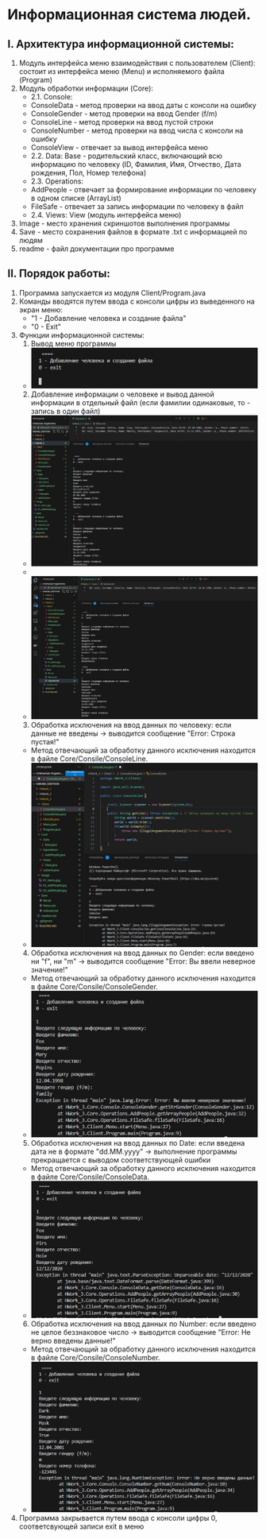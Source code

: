 # Информационная система людей.
## I. Архитектура информационной системы:
1. Модуль интерфейса меню взаимодействия с пользователем (Client): состоит из интерфейса меню (Menu) и исполняемого файла (Program)
2. Модуль обработки информации (Core):
    - 2.1. Console:
    -  ConsoleData - метод проверки на ввод даты с консоли на ошибку
    -  ConsoleGender - метод проверки на ввод Gender (f/m)
    -  ConsoleLine - метод проверки на ввод пустой строки
    -  ConsoleNumber - метод проверки на ввод числа с консоли на ошибку
    -  ConsoleView - отвечает за вывод интерфейса меню
    - 2.2. Data: Base - родительский класс, включающий всю информацию по человеку (ID, Фамилия, Имя, Отчество, Дата рождения, Пол, Номер телефона)
    - 2.3. Operations:
    - AddPeople - отвечает за формирование информации по человеку в одном списке (ArrayList)
    - FileSafe - отвечает за запись информации по человеку в файл
    - 2.4. Views: View (модуль интерфейса меню)
3. Image - место хранения скриншотов выполнения программы
4. Save - место сохранения файлов в формате .txt с информацией по людям
5. readme - файл документации про программе

## II. Порядок работы:
1. Программа запускается из модуля Client/Program.java
2. Команды вводятся путем ввода с консоли цифры из выведенного на экран меню:
    - "1 - Добавление человека и создание файла"
    - "0 - Exit"
3. Функции информационной системы:
   1. Вывод меню программы
   - ![Calc](image/01_menu.jpg)
   2. Добавление информации о человеке и вывод данной информации в отдельный файл (если фамилии одинаковые, то - запись в один файл)
   - ![Calc](image/02_addPeople.jpg)
   - 
   - ![Calc](image/03_addPeople.jpg)
   3. Обработка исключения на ввод данных по человеку: если данные не введены -> выводится сообщение "Error: Строка пустая!"
   - Метод отвечающий за обработку данного исключения находится в файле Core/Consile/ConsoleLine.
   - ![Calc](image/04_emptyLine.jpg)
   4. Обработка исключения на ввод данных по Gender: если введено ни "f", ни "m" -> выводится сообщение "Error: Вы ввели неверное значение!"
   - Метод отвечающий за обработку данного исключения находится в файле Core/Consile/ConsoleGender.
   - ![Calc](image/05_errorGender.jpg)
   5. Обработка исключения на ввод данных по Date: если введена дата не в формате "dd.MM.yyyy" -> выполнение программы прекращается с выводом соответствующей ошибки
   - Метод отвечающий за обработку данного исключения находится в файле Core/Consile/ConsoleData.
   - ![Calc](image/06_errorDate.jpg)
   6. Обработка исключения на ввод данных по Number: если введено не целое беззнаковое число -> выводится сообщение "Error: Не верно введены данные!"
   - Метод отвечающий за обработку данного исключения находится в файле Core/Consile/ConsoleNumber.
   - ![Calc](image/07_errorNumber.jpg)
4. Программа закрывается путем ввода с консоли цифры 0, соответсвующей записи exit в меню
